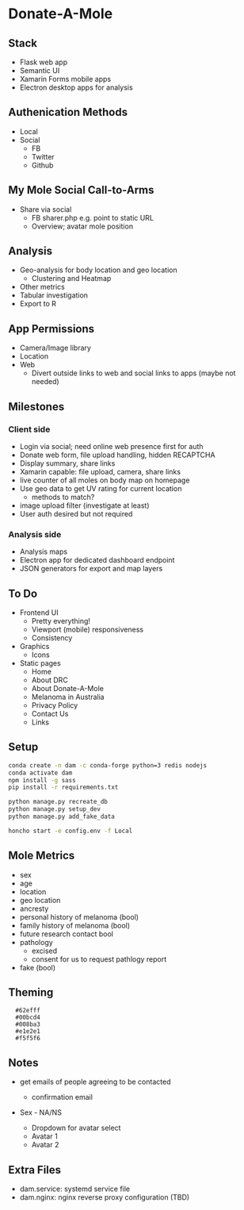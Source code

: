 # Donate-A-Mole

## Stack

* Flask web app
* Semantic UI
* Xamarin Forms mobile apps
* Electron desktop apps for analysis

## Authenication Methods

* Local
* Social
  * FB
  * Twitter
  * Github

## My Mole Social Call-to-Arms

* Share via social
  * FB sharer.php e.g. point to static URL
  * Overview; avatar mole position

## Analysis

* Geo-analysis for body location and geo location
  * Clustering and Heatmap
* Other metrics
* Tabular investigation
* Export to R

## App Permissions

* Camera/Image library
* Location
* Web
  * Divert outside links to web and social links to apps (maybe not needed)

## Milestones

### Client side

* Login via social; need online web presence first for auth
* Donate web form, file upload handling, hidden RECAPTCHA
* Display summary, share links
* Xamarin capable: file upload, camera, share links
* live counter of all moles on body map on homepage
* Use geo data to get UV rating for current location
  * methods to match?
* image upload filter (investigate at least)
* User auth desired but not required

### Analysis side

* Analysis maps
* Electron app for dedicated dashboard endpoint
* JSON generators for export and map layers

## To Do

* Frontend UI
  * Pretty everything!
  * Viewport (mobile) responsiveness
  * Consistency
* Graphics
  * Icons
* Static pages
  * Home
  * About DRC
  * About Donate-A-Mole
  * Melanoma in Australia
  * Privacy Policy
  * Contact Us
  * Links

## Setup

```bash
conda create -n dam -c conda-forge python=3 redis nodejs
conda activate dam
npm install -g sass
pip install -r requirements.txt

python manage.py recreate_db
python manage.py setup_dev
python manage.py add_fake_data

honcho start -e config.env -f Local
```

## Mole Metrics

* sex
* age
* location
* geo location
* ancresty
* personal history of melanoma (bool)
* family history of melanoma (bool)
* future research contact bool
* pathology
  * excised
  * consent for us to request pathlogy report
* fake (bool)

## Theming

```hex
  #62efff
  #00bcd4
  #008ba3
  #e1e2e1
  #f5f5f6
```

## Notes

* get emails of people agreeing to be contacted
  * confirmation email

* Sex - NA/NS
  * Dropdown for avatar select
  * Avatar 1
  * Avatar 2

## Extra Files

* dam.service: systemd service file
* dam.nginx: nginx reverse proxy configuration (TBD)
